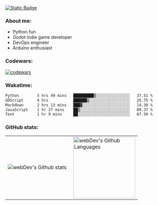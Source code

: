 [![Static Badge](https://img.shields.io/badge/Telegram-blue?style=flat&logo=telegram&link=https://t.me/sfkulagin)](https://t.me/sfkulagin)
### About me:

- Python fun
- Godot indie game developer
- DevOps engineer
- Arduino enthusiast

### Codewars:

[![codewars](https://www.codewars.com/users/talkafk/badges/large)](https://www.codewars.com/users/talkafk)

### Wakatime:

<!--START_SECTION:waka-->

```txt
Python        5 hrs 49 mins   █████████▒░░░░░░░░░░░░░░░   37.51 %
GDScript      4 hrs           ██████▒░░░░░░░░░░░░░░░░░░   25.75 %
Markdown      2 hrs 13 mins   ███▓░░░░░░░░░░░░░░░░░░░░░   14.30 %
JavaScript    1 hr 27 mins    ██▒░░░░░░░░░░░░░░░░░░░░░░   09.37 %
Text          1 hr 9 mins     ██░░░░░░░░░░░░░░░░░░░░░░░   07.50 %
```

<!--END_SECTION:waka-->

### GitHub stats:

<table>
  <tr>
    <td>
      <img align="left" src="http://github-readme-streak-stats.herokuapp.com?user=talkafk&theme=dark&background=000000" alt="webDev's Github stats" />
    </td>
    <td>
      <img height="195px" align="right" alt="webDev's Github Languages" src="https://github-readme-stats-sigma-five.vercel.app/api/top-langs/?username=talkafk&layout=compact&theme=vision-friendly-dark" />
    </td>
  </tr>
</table>
